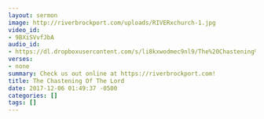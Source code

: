 ```yaml
---
layout: sermon
image: http://riverbrockport.com/uploads/RIVERxchurch-1.jpg
video_id:
- 9BXiSVvfJbA
audio_id:
- https://dl.dropboxusercontent.com/s/li8kxwodmec9nl9/The%20Chastening%20Of%20The%20Lord.mp3?dl=0
verses:
- none
summary: Check us out online at https://riverbrockport.com!
title: The Chastening Of The Lord
date: 2017-12-06 01:49:37 -0500
categories: []
tags: []
---
```

